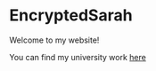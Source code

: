 # EncryptedSarah
Welcome to my website!

You can find my university work [here](https://encryptedsarah.github.io/uniwork)
